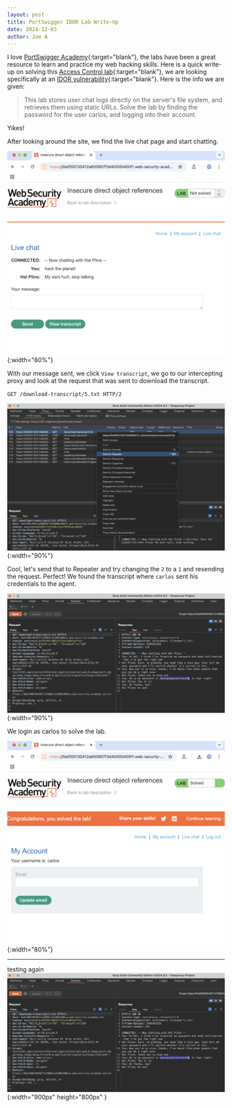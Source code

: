 ```yaml
---
layout: post
title: PortSwigger IDOR Lab Write-Up
date: 2024-12-03
author: Joe A
---
```


I love [PortSwigger Academy](https://portswigger.net/web-security){:target="blank"}, the labs have been a great resource to learn and practice my web hacking skills. Here is a quick write-up on solving this [Access Control lab](https://portswigger.net/web-security/access-control/lab-insecure-direct-object-references){:target="blank"}, we are looking specifically at an [IDOR vulnerability](https://portswigger.net/web-security/access-control/idor){:target="blank"}. Here is the info we are given:

>This lab stores user chat logs directly on the server's file system, and retrieves them using static URLs.
Solve the lab by finding the password for the user carlos, and logging into their account.

Yikes! 

After looking around the site, we find the live chat page and start chatting. 

![IDOR](/assets/idor-00.png){:width="80%"}

With our message sent, we click `View transcript`, we go to our intercepting proxy and look at the request that was sent to download the transcript.
```
GET /download-transcript/5.txt HTTP/2
```
![IDOR](/assets/idor-01.png){:width="90%"}

Cool, let's send that to Repeater and try changing the `2` to a `1` and resending the request. Perfect! We found the transcript where `carlos` sent his credentials to the agent.

![IDOR](/assets/idor-02.png){:width="90%"}

We login as carlos to solve the lab.

![IDOR](/assets/idor-03.png){:width="80%"}


---

testing again
![IDOR](/assets/idor-02.png){:width="900px" height="800px" }


